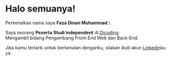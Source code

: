 # Halo semuanya!

Perkenalkan nama saya **Faza Dinan Muhammad**.\

Saya seorang **Peserta Studi independent** di [Dicoding](https://www.dicoding.com/).\
Mengambil bidang Pengembang Front-End Web dan Back-End.

Jika kamu tertarik untuk berkenalan denganku, silakan ikuti akun [Linkedin](https://www.linkedin.com/in/faza-dinan-muhammad-623b17200)ku ya.

